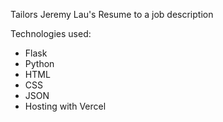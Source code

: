 Tailors Jeremy Lau's Resume to a job description

Technologies used:
- Flask
- Python
- HTML
- CSS
- JSON
- Hosting with Vercel
